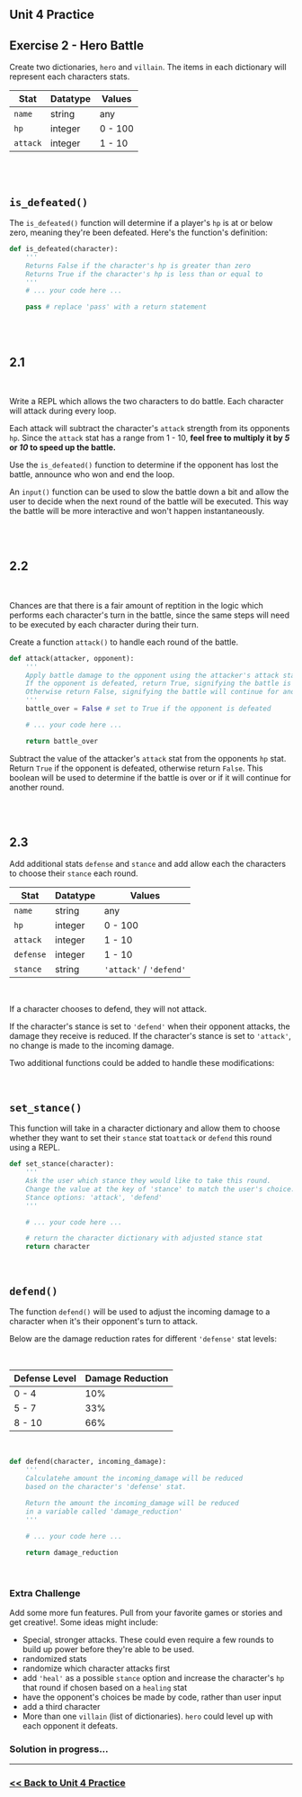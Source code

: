 ## Unit 4 Practice

## **Exercise 2 - Hero Battle**

Create two dictionaries, `hero` and `villain`. The items in each dictionary will represent each characters stats.

|Stat|Datatype|Values|
|-|-|-|
|`name`| string| any|
|`hp`| integer | 0 - 100|
|`attack` | integer |1 - 10|

<br>
<br>

## `is_defeated()`
The `is_defeated()` function will determine if a player's `hp` is at or below zero, meaning they're been defeated. Here's the function's definition:

```python
def is_defeated(character):
    '''
    Returns False if the character's hp is greater than zero
    Returns True if the character's hp is less than or equal to
    '''
    # ... your code here ...

    pass # replace 'pass' with a return statement
```

<br>
<br>

## <div id="1-1">2.1</div>

<br>

Write a REPL which allows the two characters to do battle. Each character will attack during every loop. 

Each attack will subtract the character's `attack` strength from its opponents `hp`. Since the `attack` stat has a range from 1 - 10, **feel free to multiply it by *5* or *10* to speed up the battle.**

Use the `is_defeated()` function to determine if the opponent has lost the battle, announce who won and end the loop.

An `input()` function can be used to slow the battle down a bit and allow the user to decide when the next round of the battle will be executed. This way the battle will be more interactive and won't happen instantaneously.


<br>
<br>

## <div id="1-2">2.2</div>

<br>

Chances are that there is a fair amount of reptition in the logic which performs each character's turn in the battle, since the same steps will need to be executed by each character during their turn.

Create a function `attack()` to handle each round of the battle.

```python
def attack(attacker, opponent):
    '''
    Apply battle damage to the opponent using the attacker's attack stat
    If the opponent is defeated, return True, signifying the battle is over
    Otherwise return False, signifying the battle will continue for another round
    '''
    battle_over = False # set to True if the opponent is defeated 

    # ... your code here ... 

    return battle_over
```

Subtract the value of the attacker's `attack` stat from the opponents `hp` stat. Return `True` if the opponent is defeated, otherwise return `False`. This boolean will be used to determine if the battle is over or if it will continue for another round.

<br>
<br>

## <div id="1-3">2.3</div>


Add additional stats `defense` and `stance` and add allow each the characters to choose their `stance` each round.

<div align="center">


|Stat|Datatype|Values|
|-|-|-|
|`name`| string| any|
|`hp`| integer | 0 - 100|
|`attack` | integer |1 - 10|
|`defense` |integer |1 - 10|
|`stance`| string |`'attack'` / `'defend'`|

</div>

<br>

If a character chooses to defend, they will not attack.

If the character's stance is set to `'defend'` when their opponent attacks, the damage they receive is reduced. If the character's stance is set to `'attack'`, no change is made to the incoming damage.

Two additional functions could be added to handle these modifications:

<br>

## `set_stance()`

This function will take in a character dictionary and allow them to choose whether they want to set their `stance` stat to`attack` or `defend` this round using a REPL.

```python
def set_stance(character):
    '''
    Ask the user which stance they would like to take this round.
    Change the value at the key of 'stance' to match the user's choice.
    Stance options: 'attack', 'defend'
    '''

    # ... your code here ... 

    # return the character dictionary with adjusted stance stat
    return character

```

<br>

## `defend()`

The function `defend()` will be used to adjust the incoming damage to a character when it's their opponent's turn to attack.

Below are the damage reduction rates for different `'defense'` stat levels:

<br>

<div align="center">

|Defense Level|Damage Reduction|
|-|-|
|0 - 4|10%|
|5 - 7|33%|
|8 - 10|66%|

</div>

<br>

```python
def defend(character, incoming_damage):
    '''
    Calculatehe amount the incoming_damage will be reduced 
    based on the character's 'defense' stat. 
    
    Return the amount the incoming_damage will be reduced
    in a variable called 'damage_reduction'
    '''

    # ... your code here ... 

    return damage_reduction
```



<br>

### <div id="extra-challenge">Extra Challenge</div>

Add some more fun features. Pull from your favorite games or stories and get creative!. Some ideas might include:

- Special, stronger attacks. These could even require a few rounds to build up power before they're able to be used. 
- randomized stats
- randomize which character attacks first
- add `'heal'` as a possible `stance` option and increase the character's `hp` that round if chosen based on a `healing` stat
- have the opponent's choices be made by code, rather than user input
- add a third character
- More than one `villain` (list of dictionaries). `hero` could level up with each opponent it defeats. 

### Solution in progress...

---

### [<< Back to Unit 4 Practice](/practice/unit_4/)

